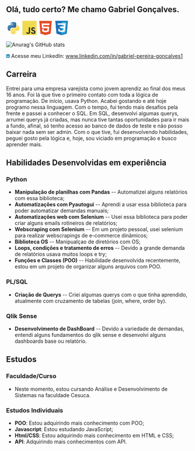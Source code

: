 ## Olá, tudo certo? Me chamo Gabriel Gonçalves.

<img src="https://github.com/devicons/devicon/blob/master/icons/python/python-original.svg" width="40" height="40"/> <img src="https://github.com/devicons/devicon/blob/master/icons/javascript/javascript-original.svg" width="40" height="40"/> <img src="https://github.com/devicons/devicon/blob/master/icons/html5/html5-plain.svg" widht="40" height="40"/> <img src="https://github.com/devicons/devicon/blob/master/icons/css3/css3-original.svg" widht="40" height="40"/>

![Anurag's GitHub stats](https://github-readme-stats.vercel.app/api?username=GabrielPGoncalves001&show_icons=true&theme=transparent)

<img src="https://github.com/devicons/devicon/blob/master/icons/linkedin/linkedin-original.svg" width="10" height="10"/> Acesse meu LinkedIn: www.linkedin.com/in/gabriel-pereira-goncalves1
## Carreira
Entrei para uma empresa varejista como jovem aprendiz ao final dos meus 16 anos. Foi lá que tive o primeiro contato com toda a lógica de programação. De início, usava Python. Acabei gostando e até hoje programo nessa linguagem. Com o tempo, fui tendo mais desafios pela frente e passei a conhecer o SQL. Em SQL, desenvolvi algumas querys, arrumei querys já criadas, mas nunca tive tantas oportunidades para ir mais a fundo, afinal, só tenho acesso ao banco de dados de teste e não posso baixar nada sem ser admin. Com o que tive, fui desenvolvendo habilidades, peguei gosto pela lógica e, hoje, sou viciado  em programação e busco aprender mais.

## Habilidades Desenvolvidas em experiência
### Python 
- **Manipulação de planilhas com Pandas** -- Automatizei alguns relatórios com essa biblioteca; 
- **Automatizações com Pyautogui** -- Aprendi a usar essa biblioteca para poder automatizar demandas manuais;
- **Automatizações web com Selenium** -- Usei essa biblioteca para poder criar alguns emails rotineiros de relatórios;
- **Webscraping com Selenium** -- Em um projeto pessoal, usei selenium para realizar webscrapings de e-commerce dinâmicos;
- **Biblioteca OS** -- Manipualçao de diretórios com OS;
- **Loops, condições e tratamento de erros** -- Devido a grande demanda de relatórios usava muitos loops e try;
- **Funções e Classes (POO)** -- Habilidade desenvolvida recentemente, estou em um projeto de organizar alguns arquivos com POO.

### PL/SQL 

- **Criação de Querys** -- Criei algumas querys com o que tinha aprendido, atualmente com cruzamento de tabelas (join, where, order by).

### Qlik Sense
- **Desenvolvimento de DashBoard** -- Devido a variedade de demandas, entendi alguns fundamentos do qlik sense e desenvolvi alguns dashboards base ou relatório.

## Estudos
### Faculdade/Curso
- Neste momento, estou cursando Análise e Desenvolvimento de Sistemas na faculdade Cesuca.

### Estudos Individuais
- **POO**: Estou adquirindo mais conhecimento com POO;
- **Javascript**: Estou estudando JavaScript;
- **Html/CSS**: Estou adquirindo mais conhecimento em HTML e CSS;
- **API**: Adquirindo mais conhecimentos com API.



